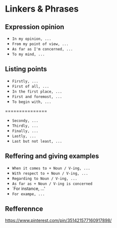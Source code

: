 # Linkers & Phrases
## Expression opinion

- `In my opinion, ...`
- `From my point of view, ...`
- `As far as I'm concerned, ...`
- `To my mind, ...`

## Listing points

- `Firstly, ...`
- `First of all, ...`
- `In the first place, ...`
- `First and foremost, ...`
- `To begin with, ... `

===============

- `Secondy, ... `
- `Thirdly, ... `
- `Finally, ... `
- `Lastly, ... `
- `Last but not least, ... `

## Reffering and giving examples

- `When it comes to + Noun / V-ing, ...` 
- `With respect to + Noun / V-ing, ...`
- `Regarding to Noun / V-ing, ...`
- `As far as + Noun / V-ing is concerned`
- `For instance, ...'
- `For exampe, ...`


## Refferennce
https://www.pinterest.com/pin/351421577160917898/
